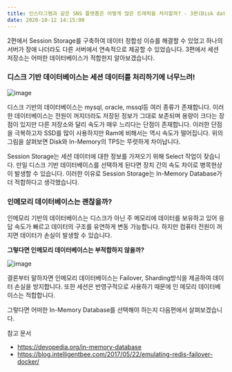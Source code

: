 ```yaml
---
title: 인스타그램과 같은 SNS 플랫폼은 어떻게 많은 트래픽을 처리할까? - 3편(Disk database vs In-Memory database)
date: 2020-10-12 14:15:00 
---
```


2편에서 Session Storage를 구축하여 데이터 정합성 이슈를 해결할 수 있었고 하나의 서버가 장애 나더라도 다른 서버에서 연속적으로 제공할 수 있었습니다.
3편에서 세션 저장소는 어떠한 데이터베이스가 적합한지 알아보겠습니다.

### 디스크 기반 데이터베이스는 세션 데이터를 처리하기에 너무느려!

![image](https://user-images.githubusercontent.com/33123391/95710640-0ac44b00-0c9c-11eb-8968-8eb47e7fafb0.png)

디스크 기반의 데이터베이스는 mysql, oracle, mssql등 여러 종류가 존재합니다. 이러한 데이터베이스는 전원이 꺼지더라도 저장된 정보가 그대로 보존되며 용량이 크다는 장점이 있지만
다른 저장소와 달리 속도가 매우 느리다는 단점이 존재합니다. 이러한 단점을 극복하고자 SSD를 많이 사용하지만 Ram에 비해서는 역시 속도가 떨어집니다.
위의 그림을 살펴보면 Disk와 In-Memory의 TPS는 뚜렷하게 차이납니다. 

Session Storage는 세션 데이터에 대한 정보를 가져오기 위해 Select 작업이 잦습니다. 만일 디스크 기반 데이터베이스를 선택하게 된다면 
장치 간의 속도 차이로 병목현상이 발생할 수 있습니다. 이러한 이유로 Session Storage는 In-Memory Database가 더 적합하다고 생각했습니다.

### 인메모리 데이터베이스는 괜찮을까?

인메모리 기반의 데이터베이스는 디스크가 아닌 주 메모리에 데이터를 보유하고 있어 응답 속도가 빠르고 데이터의 구조를 유연하게 변동 가능합니다. 하지만 컴퓨터 전원이 꺼지면
데이터가 손실이 발생할 수 있습니다. 

**그렇다면 인메모리 데이터베이스는 부적합하지 않을까?**

![image](https://user-images.githubusercontent.com/33123391/95737512-c304ea00-0cc2-11eb-90b6-faac9bd8cae2.png)

결론부터 말하자면 인메모리 데이터베이스는 Failover, Sharding방식을 제공하여 데이터 손실을 방지합니다. 
또한 세션은 반영구적으로 사용하기 때문에 인 메모리 데이터베이스는 적합합니다.

그렇다면 어떠한 In-Memory Database를 선택해야 하는지 다음편에서 살펴보겠습니다. 

참고 문서
* https://devopedia.org/in-memory-database
* https://blog.intelligentbee.com/2017/05/22/emulating-redis-failover-docker/